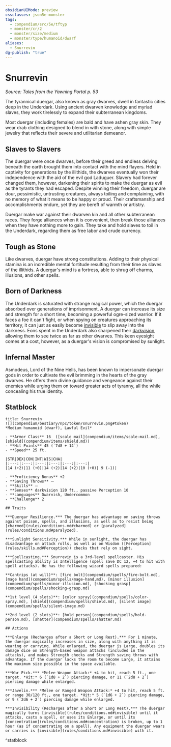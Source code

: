 ```yaml
---
obsidianUIMode: preview
cssclasses: json5e-monster
tags:
  - compendium/src/5e/tftyp
  - monster/cr/2
  - monster/size/medium
  - monster/type/humanoid/dwarf
aliases:
  - Snurrevin
dg-publish: "true"
---
```

# Snurrevin
*Source: Tales from the Yawning Portal p. 53*  

The tyrannical duergar, also known as gray dwarves, dwell in fantastic cities deep in the Underdark. Using ancient dwarven knowledge and myriad slaves, they work tirelessly to expand their subterranean kingdoms.

Most duergar (including females) are bald and have ashen gray skin. They wear drab clothing designed to blend in with stone, along with simple jewelry that reflects their severe and utilitarian demeanor.

## Slaves to Slavers

The duergar were once dwarves, before their greed and endless delving beneath the earth brought them into contact with the mind flayers. Held in captivity for generations by the illithids, the dwarves eventually won their independence with the aid of the evil god Laduguer. Slavery had forever changed them, however, darkening their spirits to make the duergar as evil as the tyrants they had escaped. Despite winning their freedom, duergar are dour, pessimistic, untrusting creatures, always toiling and complaining, with no memory of what it means to be happy or proud. Their craftsmanship and accomplishments endure, yet they are bereft of warmth or artistry.

Duergar make war against their dwarven kin and all other subterranean races. They forge alliances when it is convenient, then break those alliances when they have nothing more to gain. They take and hold slaves to toil in the Underdark, regarding them as free labor and crude currency.

## Tough as Stone

Like dwarves, duergar have strong constitutions. Adding to their physical stamina is an incredible mental fortitude resulting from their time as slaves of the illithids. A duergar's mind is a fortress, able to shrug off charms, illusions, and other spells.

## Born of Darkness

The Underdark is saturated with strange magical power, which the duergar absorbed over generations of imprisonment. A duergar can increase its size and strength for a short time, becoming a powerful ogre-sized warrior. If it faces a foe it can't fight, or when spying on creatures approaching its territory, it can just as easily become [invisible](rules/conditions.md#invisible) to slip away into the darkness. Eons spent in the Underdark also sharpened their [darkvision](rules/senses.md#darkvision), allowing them to see twice as far as other dwarves. This keen eyesight comes at a cost, however, as a duergar's vision is compromised by sunlight.

## Infernal Master

Asmodeus, Lord of the Nine Hells, has been known to impersonate duergar gods in order to cultivate the evil brimming in the hearts of the gray dwarves. He offers them divine guidance and vengeance against their enemies while urging them on toward greater acts of tyranny, all the while concealing his true identity.

## Statblock

```ad-statblock
title: Snurrevin
![](compendium/bestiary/npc/token/snurrevin.png#token)
*Medium humanoid (dwarf), Lawful Evil*

- **Armor Class** 16  ([scale mail](compendium/items/scale-mail.md), [shield](compendium/items/shield.md))
- **Hit Points** 45 (`7d8 + 14`)
- **Speed** 25 ft.

|STR|DEX|CON|INT|WIS|CHA|
|:---:|:---:|:---:|:---:|:---:|:---:|
|14 (+2)|11 (+0)|14 (+2)|14 (+2)|10 (+0)| 9 (-1)|

- **Proficiency Bonus** +2
- **Saving Throws** ⏤
- **Skills** ⏤
- **Senses** darkvision 120 ft., passive Perception 10
- **Languages** Dwarvish, Undercommon
- **Challenge** 2

## Traits

***Duergar Resilience.*** The duergar has advantage on saving throws against poison, spells, and illusions, as well as to resist being [charmed](rules/conditions.md#charmed) or [paralyzed](rules/conditions.md#paralyzed).

***Sunlight Sensitivity.*** While in sunlight, the duergar has disadvantage on attack rolls, as well as on Wisdom ([Perception](rules/skills.md#Perception)) checks that rely on sight.

***Spellcasting.*** Snurrevin is a 3rd-level spellcaster. His spellcasting ability is Intelligence (spell save DC 12, +4 to hit with spell attacks). He has the following wizard spells prepared:

**Cantrips (at will)**: [fire bolt](compendium/spells/fire-bolt.md), [mage hand](compendium/spells/mage-hand.md), [minor illusion](compendium/spells/minor-illusion.md), [shocking grasp](compendium/spells/shocking-grasp.md)

**1st level (4 slots)**: [color spray](compendium/spells/color-spray.md), [shield](compendium/spells/shield.md), [silent image](compendium/spells/silent-image.md)

**2nd level (2 slots)**: [hold person](compendium/spells/hold-person.md), [shatter](compendium/spells/shatter.md)

## Actions

***Enlarge (Recharges after a Short or Long Rest).*** For 1 minute, the duergar magically increases in size, along with anything it is wearing or carrying. While enlarged, the duergar is Large, doubles its damage dice on Strength-based weapon attacks (included in the attacks), and makes Strength checks and Strength saving throws with advantage. If the duergar lacks the room to become Large, it attains the maximum size possible in the space available.

***War Pick.*** *Melee Weapon Attack:* +4 to hit, reach 5 ft., one target. *Hit:* 6 (`1d8 + 2`) piercing damage, or 11 (`2d8 + 2`) piercing damage while enlarged.

***Javelin.*** *Melee or Ranged Weapon Attack:* +4 to hit, reach 5 ft. or range 30/120 ft., one target. *Hit:* 5 (`1d6 + 2`) piercing damage, or 9 (`2d6 + 2`) piercing damage while enlarged.

***Invisibility (Recharges after a Short or Long Rest).*** The duergar magically turns [invisible](rules/conditions.md#invisible) until it attacks, casts a spell, or uses its Enlarge, or until its [concentration](rules/conditions.md#concentration) is broken, up to 1 hour (as if concentrating on a spell). Any equipment the duergar wears or carries is [invisible](rules/conditions.md#invisible) with it.
```
^statblock
